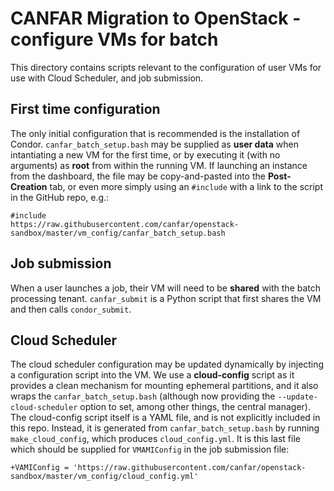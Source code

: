 # CANFAR Migration to OpenStack - configure VMs for batch

This directory contains scripts relevant to the configuration of user
VMs for use with Cloud Scheduler, and job submission.

## First time configuration

The only initial configuration that is recommended is the installation
of Condor. ```canfar_batch_setup.bash``` may be supplied as **user data** when intantiating a new VM for the first time, or by executing it (with no arguments) as **root** from within the running VM. If launching an instance from the dashboard, the file may be copy-and-pasted into the **Post-Creation** tab, or even more simply using an ```#include``` with a link to the script in the GitHub repo, e.g.:
```
#include
https://raw.githubusercontent.com/canfar/openstack-sandbox/master/vm_config/canfar_batch_setup.bash
```

## Job submission

When a user launches a job, their VM will need to be **shared** with the batch processing tenant. ```canfar_submit``` is a Python script that first shares the VM and then calls ```condor_submit```.

## Cloud Scheduler

The cloud scheduler configuration may be updated dynamically by injecting a configuration script into the VM. We use a **cloud-config** script as it provides a clean mechanism for mounting ephemeral partitions, and it also wraps the ```canfar_batch_setup.bash``` (although now providing the ```--update-cloud-scheduler``` option to set, among other things, the central manager). The cloud-config script itself is a YAML file, and is not explicitly included in this repo. Instead, it is generated from ```canfar_batch_setup.bash``` by running ```make_cloud_config```, which produces ```cloud_config.yml```. It is this last file which should be supplied for ```VMAMIConfig``` in the job submission file:
```
+VAMIConfig = 'https://raw.githubusercontent.com/canfar/openstack-sandbox/master/vm_config/cloud_config.yml'
```
